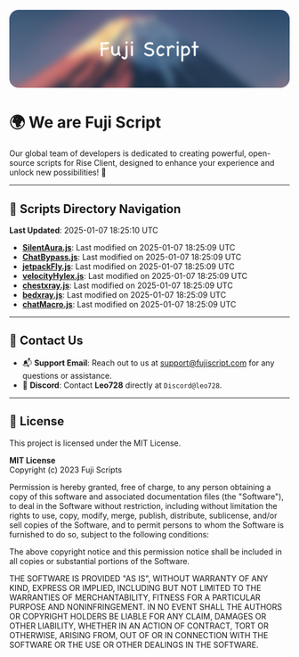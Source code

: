 ![Banner](.github/b.webp)

# 🌍 **We are Fuji Script**

Our global team of developers is dedicated to creating powerful, open-source scripts for Rise Client, designed to enhance your experience and unlock new possibilities! 🌟

---
<!-- SCRIPTS_NAVIGATION_START -->
## 📂 **Scripts Directory Navigation**

**Last Updated**: 2025-01-07 18:25:10 UTC

- **[SilentAura.js](scripts/SilentAura.js)**: Last modified on 2025-01-07 18:25:09 UTC
- **[ChatBypass.js](scripts/ChatBypass.js)**: Last modified on 2025-01-07 18:25:09 UTC
- **[jetpackFly.js](scripts/jetpackFly.js)**: Last modified on 2025-01-07 18:25:09 UTC
- **[velocityHylex.js](scripts/velocityHylex.js)**: Last modified on 2025-01-07 18:25:09 UTC
- **[chestxray.js](scripts/chestxray.js)**: Last modified on 2025-01-07 18:25:09 UTC
- **[bedxray.js](scripts/bedxray.js)**: Last modified on 2025-01-07 18:25:09 UTC
- **[chatMacro.js](scripts/chatMacro.js)**: Last modified on 2025-01-07 18:25:09 UTC

<!-- SCRIPTS_NAVIGATION_END -->

---

## 💬 **Contact Us**  
- 📬 **Support Email**: Reach out to us at [support@fujiscript.com](mailto:support@fujiscript.com) for any questions or assistance.  
- 💬 **Discord**: Contact **Leo728** directly at `Discord@leo728`.

---

## 📜 **License**

This project is licensed under the MIT License.  

**MIT License**  
Copyright (c) 2023 Fuji Scripts  

Permission is hereby granted, free of charge, to any person obtaining a copy of this software and associated documentation files (the "Software"), to deal in the Software without restriction, including without limitation the rights to use, copy, modify, merge, publish, distribute, sublicense, and/or sell copies of the Software, and to permit persons to whom the Software is furnished to do so, subject to the following conditions:  

The above copyright notice and this permission notice shall be included in all copies or substantial portions of the Software.  

THE SOFTWARE IS PROVIDED "AS IS", WITHOUT WARRANTY OF ANY KIND, EXPRESS OR IMPLIED, INCLUDING BUT NOT LIMITED TO THE WARRANTIES OF MERCHANTABILITY, FITNESS FOR A PARTICULAR PURPOSE AND NONINFRINGEMENT. IN NO EVENT SHALL THE AUTHORS OR COPYRIGHT HOLDERS BE LIABLE FOR ANY CLAIM, DAMAGES OR OTHER LIABILITY, WHETHER IN AN ACTION OF CONTRACT, TORT OR OTHERWISE, ARISING FROM, OUT OF OR IN CONNECTION WITH THE SOFTWARE OR THE USE OR OTHER DEALINGS IN THE SOFTWARE.  
